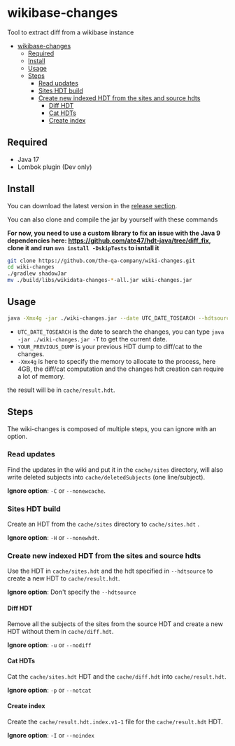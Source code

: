 # wikibase-changes

Tool to extract diff from a wikibase instance

- [wikibase-changes](#wikibase-changes)
  - [Required](#required)
  - [Install](#install)
  - [Usage](#usage)
  - [Steps](#steps)
    - [Read updates](#read-updates)
    - [Sites HDT build](#sites-hdt-build)
    - [Create new indexed HDT from the sites and source hdts](#create-new-indexed-hdt-from-the-sites-and-source-hdts)
      - [Diff HDT](#diff-hdt)
      - [Cat HDTs](#cat-hdts)
      - [Create index](#create-index)

## Required

- Java 17
- Lombok plugin (Dev only)

## Install

You can download the latest version in the [release section](https://github.com/the-qa-company/wiki-changes/releases).


You can also clone and compile the jar by yourself with these commands

**For now, you need to use a custom library to fix an issue with the Java 9 dependencies here: https://github.com/ate47/hdt-java/tree/diff_fix, clone it and run `mvn install -DskipTests` to isntall it**

```bash
git clone https://github.com/the-qa-company/wiki-changes.git
cd wiki-changes
./gradlew shadowJar
mv ./build/libs/wikidata-changes-*-all.jar wiki-changes.jar
```

## Usage

```bash
java -Xmx4g -jar ./wiki-changes.jar --date UTC_DATE_TOSEARCH --hdtsource YOUR_PREVIOUS_DUMP
```

- `UTC_DATE_TOSEARCH` is the date to search the changes, you can type `java -jar ./wiki-changes.jar -T` to get the current date.
- `YOUR_PREVIOUS_DUMP` is your previous HDT dump to diff/cat to the changes.
- `-Xmx4g` is here to specify the memory to allocate to the process, here 4GB, the diff/cat computation and the changes hdt creation can require a lot of memory.

the result will be in `cache/result.hdt`.


## Steps

The wiki-changes is composed of multiple steps, you can ignore with an option.

### Read updates

Find the updates in the wiki and put it in the `cache/sites` directory, will also write deleted subjects into `cache/deletedSubjects` (one line/subject).

**Ignore option**: `-C` or `--nonewcache`.

### Sites HDT build

Create an HDT from the `cache/sites` directory to `cache/sites.hdt` .

**Ignore option**: `-H` or `--nonewhdt`.

### Create new indexed HDT from the sites and source hdts

Use the HDT in `cache/sites.hdt` and the hdt specified in `--hdtsource` to create a new HDT to `cache/result.hdt`.

**Ignore option**: Don't specify the `--hdtsource`

#### Diff HDT

Remove all the subjects of the sites from the source HDT and create a new HDT without them in `cache/diff.hdt`.

**Ignore option**: `-u` or `--nodiff`

#### Cat HDTs

Cat the `cache/sites.hdt` HDT and the `cache/diff.hdt` into `cache/result.hdt`.

**Ignore option**: `-p` or `--notcat`

#### Create index

Create the `cache/result.hdt.index.v1-1` file for the `cache/result.hdt` HDT.

**Ignore option**: `-I` or `--noindex`
